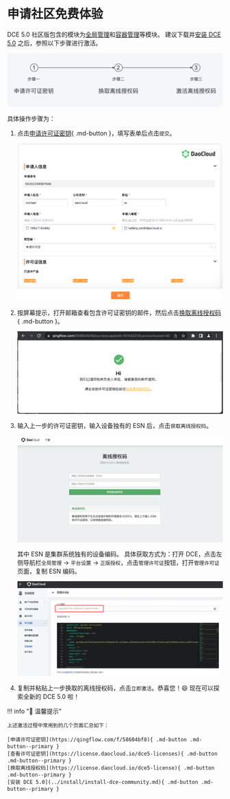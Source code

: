 # 申请社区免费体验

DCE 5.0 社区版包含的模块为[全局管理](../ghippo/01ProductBrief/WhatisGhippo.md)和[容器管理](../kpanda/03ProductBrief/WhatisKPanda.md)等模块。
建议下载并[安装 DCE 5.0](../install/install-dce-community.md) 之后，参照以下步骤进行激活。

![license](../images/license01.png)

具体操作步骤为：

1. 点击[申请许可证密钥](https://qingflow.com/f/58604bf8){ .md-button }，填写表单后点击`提交`。

    ![license](../images/license011.png)

2. 按屏幕提示，打开邮箱查看包含许可证密钥的邮件，然后点击[换取离线授权码](https://license.daocloud.io/dce5-license){ .md-button }。

    ![get-auth-code](../images/license012.png)

3. 输入上一步的许可证密钥，输入设备独有的 ESN 后，点击`获取离线授权码`。

    ![offline-auth-code](../images/license03.png)

    其中 ESN 是集群系统独有的设备编码。
    具体获取方式为：打开 DCE，点击左侧导航栏`全局管理` -> `平台设置` -> `正版授权`，点击`管理许可证`按钮，打开`管理许可证`页面，复制 ESN 编码。

    ![esn](../images/license02.png)

4. 复制并粘贴上一步换取的离线授权码，点击`立即激活`。恭喜您！:smile: 现在可以探索全新的 DCE 5.0 啦！

!!! info "📢 温馨提示"

    上述激活过程中常用到的几个页面汇总如下：

    [申请许可证密钥](https://qingflow.com/f/58604bf8){ .md-button .md-button--primary }
    [查看许可证密钥](https://license.daocloud.io/dce5-licenses){ .md-button .md-button--primary }
    [换取离线授权码](https://license.daocloud.io/dce5-license){ .md-button .md-button--primary }
    [安装 DCE 5.0](../install/install-dce-community.md){ .md-button .md-button--primary }
